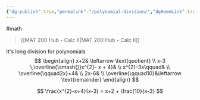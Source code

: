 ```yaml
---
{"dg-publish":true,"permalink":"/polynomial-division/","dgHomeLink":true,"dgPassFrontmatter":false,"dgShowLocalGraph":true}
---
```


#math 
> [[MAT 200 Hub - Calc II|MAT 200 Hub - Calc II]]

It's long division for polynomials
$$
\begin{align}
x+2& \leftarrow \text{quotient} \\
x-3 \,\overline{\smash{)}x^{2}- x + 4}& \\
x^{2}-3x\qquad& \\
\overline{\qquad2x}+4& \\
2x-6& \\
\overline{\qquad10}&\leftarrow \text{remainder}
\end{align}
$$

$$
\frac{x^{2}-x+4}{x-3} = x+2 + \frac{10}{x-3}
$$
